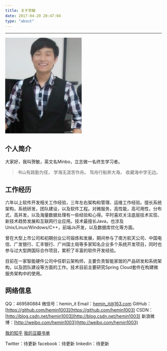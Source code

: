 ```yaml
---
title: 关于贺敏
date: 2017-04-20 20:47:04
type: "about"
---
```

***
![avatar](../uploads/avatar.png)

## 个人简介
大家好，我叫贺敏，英文名Minbo，立志做一名终生学习者。

>书山有路勤为径，
学海无涯苦作舟。
驾舟行船奔大海，
收藏海中学无边。

## 工作经历
六年以上软件开发相关工作经验，三年左右架构和管理、运维工作经验。擅长系统架构，系统研发，团队建设，以及软件工程。对微服务，高性能，高可用性，分布式，高并发，以及海量数据处理有一些经验和心得。平时喜欢关注底层技术实现、新技术趋势发展和互联网行业应用。技术最擅长Java，也涉及Unix/Linux/Windows/C++，前端Js开发，以及数据库优化等方面。

曾在大型上市公司和初期创业公司锻炼和发展，期间参与了南方航天公司、中国电信、广发银行、汇丰银行、广州国土局等多家知名企业多个系统开发项目，同时也参与过大型跨国际合作项目，累积了丰富的软件开发经验。

目前在一家智能硬件公司中任职云架构师，主要负责智能家居的产品研发和系统架构，以及团队建设等方面的工作。技术目前主要研究Spring Cloud套件在构建微服务架构中的使用。

## 网络信息
QQ：469580884
微信号：hemin_it
Email：hemin_it@163.com
GitHub：[https://github.com/hemin1003](https://github.com/hemin1003)
CSDN：[http://blog.csdn.net/hemin1003](http://blog.csdn.net/hemin1003)
新浪微博：[http://weibo.com/hemin1003](http://weibo.com/hemin1003)

[我的知乎](https://www.zhihu.com/people/hemin1003/activities)
[我的豆瓣书单](https://book.douban.com/people/hemin1003/)

Twitter：待更新
facebook：待更新
linkedin：待更新

